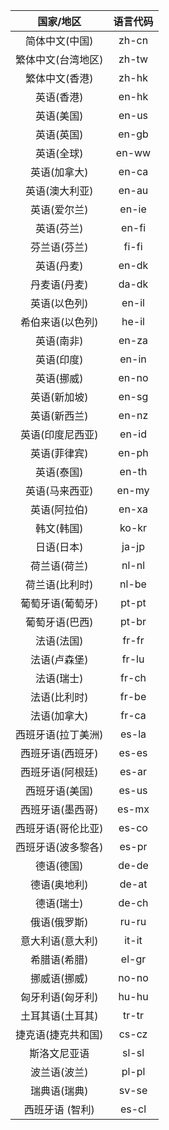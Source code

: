 
国家/地区|语言代码  
:--: | :--:
简体中文(中国) | 	zh-cn
繁体中文(台湾地区) |	zh-tw
繁体中文(香港) |	zh-hk
英语(香港) |	en-hk
英语(美国) |	en-us
英语(英国) |	en-gb
英语(全球) |	en-ww
英语(加拿大)|	en-ca
英语(澳大利亚) |	en-au
英语(爱尔兰)|	en-ie
英语(芬兰) |	en-fi
芬兰语(芬兰)	|fi-fi
英语(丹麦) |	en-dk
丹麦语(丹麦)|	da-dk
英语(以色列) |	en-il
希伯来语(以色列)	|he-il
英语(南非) |	en-za
英语(印度)|	en-in
英语(挪威) |	en-no
英语(新加坡)|	en-sg
英语(新西兰) |	en-nz
英语(印度尼西亚)|	en-id
英语(菲律宾) |	en-ph
英语(泰国)	|en-th
英语(马来西亚) |	en-my
英语(阿拉伯)|	en-xa
韩文(韩国) |	ko-kr
日语(日本)|	ja-jp
荷兰语(荷兰) |	nl-nl
荷兰语(比利时)|	nl-be
葡萄牙语(葡萄牙) |	pt-pt
葡萄牙语(巴西)|	pt-br
法语(法国) |	fr-fr
法语(卢森堡)|	fr-lu
法语(瑞士) |	fr-ch
法语(比利时)|	fr-be
法语(加拿大) |	fr-ca
西班牙语(拉丁美洲)|	es-la
西班牙语(西班牙) |	es-es
西班牙语(阿根廷)|	es-ar
西班牙语(美国) |	es-us
西班牙语(墨西哥)|	es-mx
西班牙语(哥伦比亚) |	es-co
西班牙语(波多黎各)|	es-pr
德语(德国) |	de-de
德语(奥地利)|	de-at
德语(瑞士) |	de-ch
俄语(俄罗斯)|	ru-ru
意大利语(意大利) |	it-it
希腊语(希腊)	|el-gr
挪威语(挪威) |	no-no
匈牙利语(匈牙利)|	hu-hu
土耳其语(土耳其) |	tr-tr
捷克语(捷克共和国)|	cs-cz
斯洛文尼亚语|	sl-sl
波兰语(波兰) |	pl-pl
瑞典语(瑞典) |	sv-se
西班牙语 (智利) |	es-cl
